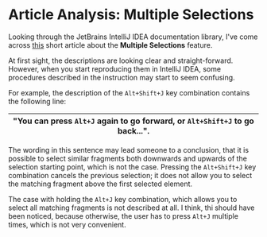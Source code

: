 # Article Analysis: Multiple Selections

Looking through the JetBrains IntelliJ IDEA documentation library, I've come across [this](https://www.jetbrains.com/help/idea/pro-tips.html#multiple-selections) short article about the **Multiple Selections** feature.

At first sight, the descriptions are looking clear and straight-forward. However, when you start reproducing them in IntelliJ IDEA, some procedures described in the instruction may start to seem confusing.

For example, the description of the `Alt+Shift+J` key combination contains the following line:

| "You can press `Alt+J` again to go forward, or `Alt+Shift+J` to go back...". |
|---|

The wording in this sentence may lead someone to a conclusion, that it is possible to select similar fragments both downwards and upwards of the selection starting point, which is not the case. Pressing the `Alt+Shift+J` key combination cancels the previous selection; it does not allow you to select the matching fragment above the first selected element.

The case with holding the `Alt+J` key combination, which allows you to select all matching fragments is not described at all. I think, thi should have been noticed, because otherwise, the user has to press `Alt+J` multiple times, which is not very convenient.
